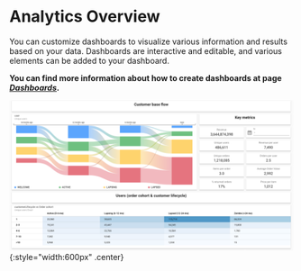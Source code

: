 # Analytics Overview

You can customize dashboards to visualize various information and results based on your data. Dashboards are interactive and editable, and various elements can be added to your dashboard.

<b>You can find more information about how to create dashboards at page <i><u>[Dashboards](../Dashboards)</u></i>.</b>


![Image title](../../images/Analytics/overview.png){:style="width:600px" .center}
